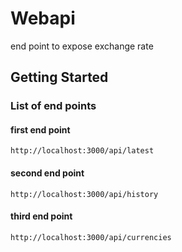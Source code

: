 # Webapi 
end point to expose exchange rate

## Getting Started


### List of end points

#### first end point

```
http://localhost:3000/api/latest
```
#### second end point


```
http://localhost:3000/api/history
```

#### third end point
```
http://localhost:3000/api/currencies
```

